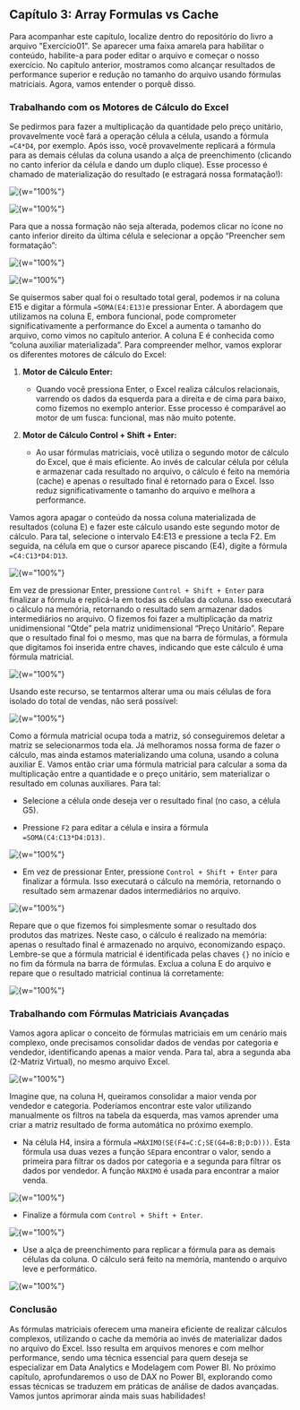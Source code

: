 ## Capítulo 3: Array Formulas vs Cache

Para acompanhar este capítulo, localize dentro do repositório do livro a arquivo "Exercício01". Se aparecer uma faixa amarela para habilitar o conteúdo, habilite-a para poder editar o arquivo e começar o nosso exercício.
No capítulo anterior, mostramos como alcançar resultados de performance superior e redução no tamanho do arquivo usando fórmulas matriciais. Agora, vamos entender o porquê disso.
### Trabalhando com os Motores de Cálculo do Excel
Se pedirmos para fazer a multiplicação da quantidade pelo preço unitário, provavelmente você fará a operação célula a célula, usando a fórmula `=C4*D4`, por exemplo. Após isso, você provavelmente replicará a fórmula para as demais células da coluna usando a alça de preenchimento (clicando no canto inferior da célula e dando um duplo clique). Esse processo é chamado de materialização do resultado (e estragará nossa formatação!):
 
![{w="100%"}](imagens/cap03_01.png)
 
![{w="100%"}](imagens/cap03_02.png)

Para que a nossa formação não seja alterada, podemos clicar no ícone no canto inferior direito da última célula e selecionar a opção “Preencher sem formatação”:
 
![{w="100%"}](imagens/cap03_03.png)

 ![{w="100%"}](imagens/cap03_04.png)

Se quisermos saber qual foi o resultado total geral, podemos ir na coluna E15 e digitar a fórmula `=SOMA(E4:E13)`e pressionar Enter.
A abordagem que utilizamos na coluna E, embora funcional, pode comprometer significativamente a performance do Excel a aumenta o tamanho do arquivo, como vimos no capítulo anterior. A coluna E é conhecida como “coluna auxiliar materializada”. Para compreender melhor, vamos explorar os diferentes motores de cálculo do Excel:

1. **Motor de Cálculo Enter:**
   - Quando você pressiona Enter, o Excel realiza cálculos relacionais, varrendo os dados da esquerda para a direita e de cima para baixo, como fizemos no exemplo anterior. Esse processo é comparável ao motor de um fusca: funcional, mas não muito potente.

2. **Motor de Cálculo Control + Shift + Enter:**
   - Ao usar fórmulas matriciais, você utiliza o segundo motor de cálculo do Excel, que é mais eficiente. Ao invés de calcular célula por célula e armazenar cada resultado no arquivo, o cálculo é feito na memória (cache) e apenas o resultado final é retornado para o Excel. Isso reduz significativamente o tamanho do arquivo e melhora a performance.

Vamos agora apagar o conteúdo da nossa coluna materializada de resultados (coluna E) e fazer este cálculo usando este segundo motor de cálculo. Para tal, selecione o intervalo E4:E13 e pressione a tecla F2. Em seguida, na célula em que o cursor aparece piscando (E4), digite a fórmula `=C4:C13*D4:D13`.
 
![{w="100%"}](imagens/cap03_05.png)

Em vez de pressionar Enter, pressione `Control + Shift + Enter` para finalizar a fórmula e replicá-la em todas as células da coluna. Isso executará o cálculo na memória, retornando o resultado sem armazenar dados intermediários no arquivo. 
O fizemos foi fazer a multiplicação da matriz unidimensional “Qtde” pela matriz unidimensional “Preço Unitário”. Repare que o resultado final foi o mesmo, mas que na barra de fórmulas, a fórmula que digitamos foi inserida entre chaves, indicando que este cálculo é uma fórmula matricial.
 
![{w="100%"}](imagens/cap03_06.png)

Usando este recurso, se tentarmos alterar uma ou mais células de fora isolado do total de vendas, não será possível:
 
![{w="100%"}](imagens/cap03_07.png)

Como a fórmula matricial ocupa toda a matriz, só conseguiremos deletar a matriz se selecionarmos toda ela.
Já melhoramos nossa forma de fazer o cálculo, mas ainda estamos materializando uma coluna, usando a coluna auxiliar E. Vamos então criar uma fórmula matricial para calcular a soma da multiplicação entre a quantidade e o preço unitário, sem materializar o resultado em colunas auxiliares. Para tal:

- Selecione a célula onde deseja ver o resultado final (no caso, a célula G5).

- Pressione `F2` para editar a célula e insira a fórmula `=SOMA(C4:C13*D4:D13)`.
 
![{w="100%"}](imagens/cap03_08.png)

- Em vez de pressionar Enter, pressione `Control + Shift + Enter` para finalizar a fórmula. Isso executará o cálculo na memória, retornando o resultado sem armazenar dados intermediários no arquivo.
 
![{w="100%"}](imagens/cap03_09.png)

Repare que o que fizemos foi simplesmente somar o resultado dos produtos das matrizes. Neste caso, o cálculo é realizado na memória: apenas o resultado final é armazenado no arquivo, economizando espaço. Lembre-se que a fórmula matricial é identificada pelas chaves `{}` no início e no fim da fórmula na barra de fórmulas.
Exclua a coluna E do arquivo e repare que o resultado matricial continua lá corretamente:
 
![{w="100%"}](imagens/cap03_10.png)


### Trabalhando com Fórmulas Matriciais Avançadas

Vamos agora aplicar o conceito de fórmulas matriciais em um cenário mais complexo, onde precisamos consolidar dados de vendas por categoria e vendedor, identificando apenas a maior venda. Para tal, abra a segunda aba (2-Matriz Virtual), no mesmo arquivo Excel.
 
![{w="100%"}](imagens/cap03_11.png)

Imagine que, na coluna H, queiramos consolidar a maior venda por vendedor e categoria. Poderíamos encontrar este valor utilizando manualmente os filtros na tabela da esquerda, mas vamos aprender uma criar a matriz resultado de forma automática no próximo exemplo.

- Na célula H4, insira a fórmula `=MÁXIMO(SE(F4=C:C;SE(G4=B:B;D:D)))`. 
Esta fórmula usa duas vezes a função `SE`para encontrar o valor, sendo a primeira para filtrar os dados por categoria e a segunda para filtrar os dados por vendedor. A função `MÁXIMO` é usada para encontrar a maior venda. 
 
![{w="100%"}](imagens/cap03_12.png)

- Finalize a fórmula com `Control + Shift + Enter`.
 
![{w="100%"}](imagens/cap03_13.png)


- Use a alça de preenchimento para replicar a fórmula para as demais células da coluna. O cálculo será feito na memória, mantendo o arquivo leve e performático.
 
![{w="100%"}](imagens/cap03_14.png)


### Conclusão
As fórmulas matriciais oferecem uma maneira eficiente de realizar cálculos complexos, utilizando o cache da memória ao invés de materializar dados no arquivo do Excel. Isso resulta em arquivos menores e com melhor performance, sendo uma técnica essencial para quem deseja se especializar em Data Analytics e Modelagem com Power BI.
No próximo capítulo, aprofundaremos o uso de DAX no Power BI, explorando como essas técnicas se traduzem em práticas de análise de dados avançadas. Vamos juntos aprimorar ainda mais suas habilidades!
